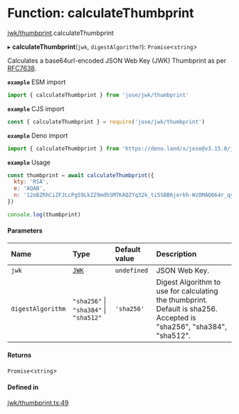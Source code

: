 # Function: calculateThumbprint

[jwk/thumbprint](../modules/jwk_thumbprint.md).calculateThumbprint

▸ **calculateThumbprint**(`jwk`, `digestAlgorithm?`): `Promise`<`string`\>

Calculates a base64url-encoded JSON Web Key (JWK) Thumbprint as per
[RFC7638](https://tools.ietf.org/html/rfc7638).

**`example`** ESM import
```js
import { calculateThumbprint } from 'jose/jwk/thumbprint'
```

**`example`** CJS import
```js
const { calculateThumbprint } = require('jose/jwk/thumbprint')
```

**`example`** Deno import
```js
import { calculateThumbprint } from 'https://deno.land/x/jose@v3.15.0/jwk/thumbprint.ts'
```

**`example`** Usage
```js
const thumbprint = await calculateThumbprint({
  kty: 'RSA',
  e: 'AQAB',
  n: '12oBZRhCiZFJLcPg59LkZZ9mdhSMTKAQZYq32k_ti5SBB6jerkh-WzOMAO664r_qyLkqHUSp3u5SbXtseZEpN3XPWGKSxjsy-1JyEFTdLSYe6f9gfrmxkUF_7DTpq0gn6rntP05g2-wFW50YO7mosfdslfrTJYWHFhJALabAeYirYD7-9kqq9ebfFMF4sRRELbv9oi36As6Q9B3Qb5_C1rAzqfao_PCsf9EPsTZsVVVkA5qoIAr47lo1ipfiBPxUCCNSdvkmDTYgvvRm6ZoMjFbvOtgyts55fXKdMWv7I9HMD5HwE9uW839PWA514qhbcIsXEYSFMPMV6fnlsiZvQQ'
})

console.log(thumbprint)
```

#### Parameters

| Name | Type | Default value | Description |
| :------ | :------ | :------ | :------ |
| `jwk` | [`JWK`](../interfaces/types.JWK.md) | `undefined` | JSON Web Key. |
| `digestAlgorithm` | ``"sha256"`` \| ``"sha384"`` \| ``"sha512"`` | `'sha256'` | Digest Algorithm to use for calculating the thumbprint. Default is sha256. Accepted is "sha256", "sha384", "sha512". |

#### Returns

`Promise`<`string`\>

#### Defined in

[jwk/thumbprint.ts:49](https://github.com/panva/jose/blob/v3.15.0/src/jwk/thumbprint.ts#L49)
